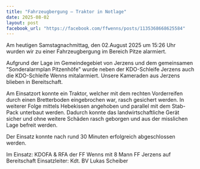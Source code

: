 ```yaml
---
title: "Fahrzeugbergung – Traktor in Notlage"
date: 2025-08-02
layout: post
facebook_url: "https://facebook.com/ffwenns/posts/1135368668625584"
---
```


Am heutigen Samstagnachmittag, den 02.August 2025 um 15:26 Uhr wurden wir zu einer Fahrzeugbergung im Bereich Pitze alarmiert. 

Aufgrund der Lage im Gemeindegebiet von Jerzens und dem gemeinsamen "Sonderalarmplan Pitzenhöfe" wurde neben der KDO-Schleife Jerzens auch die KDO-Schleife Wenns mitalarmiert. Unsere Kameraden aus Jerzens blieben in Bereitschaft.

Am Einsatzort konnte ein Traktor, welcher mit dem rechten Vorderreifen durch einen Bretterboden eingebrochen war, rasch gesichert werden. In weiterer Folge mittels Hebekissen angehoben und parallel mit dem Stab-Pack unterbaut werden. Dadurch konnte das landwirtschaftliche Gerät sicher und ohne weitere Schäden rasch geborgen und aus der misslichen Lage befreit werden. 

 Der Einsatz konnte nach rund 30 Minuten erfolgreich abgeschlossen werden.

 Im Einsatz: 
KDOFA & RFA der FF Wenns mit 8 Mann
FF Jerzens auf Bereitschaft 
Einsatzleiter: Kdt. BV Lukas Scheiber